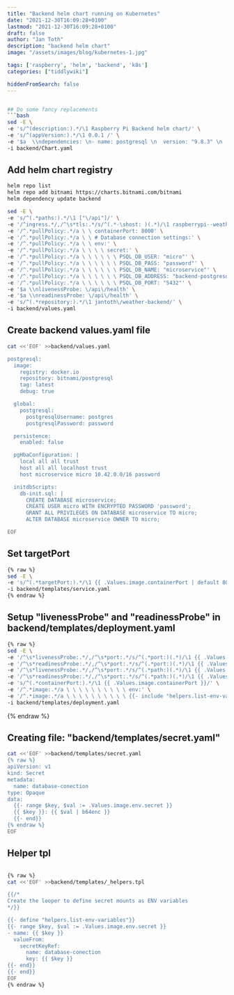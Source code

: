 ```yaml
---
title: "Backend helm chart running on Kubernetes"
date: "2021-12-30T16:09:28+0100"
lastmod: "2021-12-30T16:09:28+0100"
draft: false
author: "Jan Toth"
description: "backend helm chart"
image: "/assets/images/blog/kubernetes-1.jpg"

tags: ['raspberry', 'helm', 'backend', 'k8s']
categories: ["tiddlywiki"]

hiddenFromSearch: false
---
```


```bash

## Do some fancy replacements
```bash
sed -E \
-e 's/^(description:).*/\1 Raspberry Pi Backend helm chart/' \
-e 's/^(appVersion:).*/\1 0.0.1 /' \
-e '$a  \\ndependencies: \n- name: postgresql \n  version: "9.8.3" \n  repository: "https://charts.bitnami.com/bitnami" \n' \
-i backend/Chart.yaml
```

## Add helm chart registry

```bash
helm repo list
helm repo add bitnami https://charts.bitnami.com/bitnami
helm dependency update backend

sed -E \
-e 's/^(.*paths:).*/\1 ["\/api"]/' \
-e '/^ingress.*/,/^\s*tls:.*/s/^(.*-\shost: )(.*)/\1 raspberrypi--weather-monitoring/' \
-e '/^.*pullPolicy:.*/a \ \ containerPort: 8000' \
-e '/^.*pullPolicy:.*/a \ \ # Database connection settings:' \
-e '/^.*pullPolicy:.*/a \ \ env:' \
-e '/^.*pullPolicy:.*/a \ \ \ \ secret:' \
-e '/^.*pullPolicy:.*/a \ \ \ \ \ \ PSQL_DB_USER: "micro"' \
-e '/^.*pullPolicy:.*/a \ \ \ \ \ \ PSQL_DB_PASS: "password"' \
-e '/^.*pullPolicy:.*/a \ \ \ \ \ \ PSQL_DB_NAME: "microservice"' \
-e '/^.*pullPolicy:.*/a \ \ \ \ \ \ PSQL_DB_ADDRESS: "backend-postgresql"' \
-e '/^.*pullPolicy:.*/a \ \ \ \ \ \ PSQL_DB_PORT: "5432"' \
-e '$a \\nlivenessProbe: \/api\/health' \
-e '$a \\nreadinessProbe: \/api\/health' \
-e 's/^(.*repository:).*/\1 jantoth\/weather-backend/' \
-i backend/values.yaml
```


## Create backend values.yaml file

```bash
cat <<'EOF' >>backend/values.yaml

postgresql:
  image:
    registry: docker.io
    repository: bitnami/postgresql
    tag: latest
    debug: true

  global:
    postgresql:
      postgresqlUsername: postgres
      postgresqlPassword: password

  persistence:
    enabled: false

  pgHbaConfiguration: |
    local all all trust
    host all all localhost trust
    host microservice micro 10.42.0.0/16 password

  initdbScripts:
    db-init.sql: |
      CREATE DATABASE microservice;
      CREATE USER micro WITH ENCRYPTED PASSWORD 'password';
      GRANT ALL PRIVILEGES ON DATABASE microservice TO micro;
      ALTER DATABASE microservice OWNER TO micro;

EOF
```

## Set targetPort 

```bash
{% raw %}
sed -E \
-e 's/^(.*targetPort:).*/\1 {{ .Values.image.containerPort | default 80 }}/' \
-i backend/templates/service.yaml
{% endraw %}
```



## Setup "livenessProbe" and "readinessProbe" in backend/templates/deployment.yaml

```bash
{% raw %}
sed -E \
-e '/^\s*livenessProbe:.*/,/^\s*port:.*/s/^(.*port:)(.*)/\1 {{ .Values.image.containerPort | default "http" }}/' \
-e '/^\s*readinessProbe:.*/,/^\s*port:.*/s/^(.*port:)(.*)/\1 {{ .Values.image.containerPort | default "http" }}/' \
-e '/^\s*livenessProbe:.*/,/^\s*port:.*/s/^(.*path:)(.*)/\1 {{ .Values.livenessProbe | default "\/" }}/' \
-e '/^\s*readinessProbe:.*/,/^\s*port:.*/s/^(.*path:)(.*)/\1 {{ .Values.readinessProbe | default "\/" }}/' \
-e 's/^(.*containerPort:).*/\1 {{ .Values.image.containerPort }}/' \
-e '/^.*image:.*/a \ \ \ \ \ \ \ \ \ \ env:' \
-e '/^.*image:.*/a \ \ \ \ \ \ \ \ \ \ {{- include "helpers.list-env-variables" . | indent 10 }}' \
-i backend/templates/deployment.yaml
```
{% endraw %}

## Creating file: "backend/templates/secret.yaml"

```bash
cat <<'EOF' >>backend/templates/secret.yaml
{% raw %}
apiVersion: v1
kind: Secret
metadata:
  name: database-conection
type: Opaque
data:
  {{- range $key, $val := .Values.image.env.secret }}
  {{ $key }}: {{ $val | b64enc }}
  {{- end}}
{% endraw %}
EOF
```


## Helper tpl

```bash

{% raw %}
cat <<'EOF' >>backend/templates/_helpers.tpl

{{/*
Create the looper to define secret mounts as ENV variables
*/}}

{{- define "helpers.list-env-variables"}}
{{- range $key, $val := .Values.image.env.secret }}
- name: {{ $key }}
  valueFrom:
    secretKeyRef:
      name: database-conection
      key: {{ $key }}
{{- end}}
{{- end}}
EOF
{% endraw %}
```
